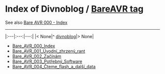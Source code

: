 # Index of Divnoblog / [BareAVR tag](https://divnoblog.wordpress.com/tag/bareavr/)

See also [Bare AVR 000 - Index](https://divnoblog.wordpress.com/2018/01/20/bare-avr-000-index/)

---

|:---|:---:|---:|
|< None|^ [divnoblog](../)|> None|


* [Bare_AVR_000_Index](Bare_AVR_000_Index)
* [Bare_AVR_001_Úvodní_zhrzený_rant](Bare_AVR_001_Úvodní_zhrzený_rant)
* [Bare_AVR_002_Začínám](Bare_AVR_002_Začínám)
* [Bare_AVR_003_Potřebný_Software](Bare_AVR_003_Potřebný_Software)
* [Bare_AVR_004_Čteme_flash_a_další_data](Bare_AVR_004_Čteme_flash_a_další_data)
